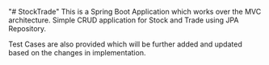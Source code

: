 "# StockTrade" 
This is a Spring Boot Application which works over the MVC architecture. Simple CRUD application for Stock and Trade using JPA Repository. 

Test Cases are also provided which will be further added and updated based on the changes in implementation.
